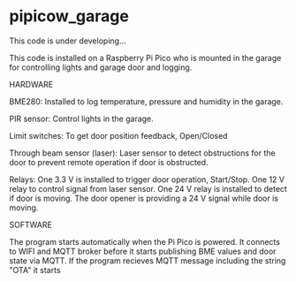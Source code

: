 # pipicow_garage

This code is under developing...

This code is installed on a Raspberry Pi Pico who is mounted in the garage
for controlling lights and garage door and logging.

HARDWARE

BME280:
Installed to log temperature, pressure and humidity in the garage.

PIR sensor:
Control lights in the garage.

Limit switches:
To get door position feedback,  Open/Closed

Through beam sensor (laser):
Laser sensor to detect obstructions for the door to prevent remote operation if door is obstructed.

Relays:
One 3.3 V is installed to trigger door operation, Start/Stop.
One 12 V relay to control signal from laser sensor.
One 24 V relay is installed to detect if door is moving. The door opener is providing a 24 V signal while door is moving.


SOFTWARE

The program starts automatically when the Pi Pico is powered.
It connects to WIFI and MQTT broker before it starts publishing BME values and door state via MQTT.
If the program recieves MQTT message including the string "OTA" it starts 



